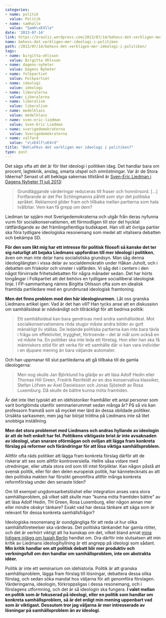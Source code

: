 ```yaml
---
categories:
- name: politik
  value: Politik
- name: samhalle
  value: "Samh\xE4lle"
date: '2013-07-14'
link: https://kraulis.wordpress.com/2013/07/14/behovs-det-verkligen-mer-ideologi-i-politiken/
name: behovs-det-verkligen-mer-ideologi-i-politiken
path: /2013/07/14/behovs-det-verkligen-mer-ideologi-i-politiken/
tags:
- name: birgitta-ohlsson
  value: Birgitta Ohlsson
- name: dagens-nyheter
  value: Dagens Nyheter
- name: folkpartiet
  value: Folkpartiet
- name: ideologi
  value: ideologi
- name: liberalerna
  value: Liberalerna
- name: liberalism
  value: liberalism
- name: medelklass
  value: medelklass
- name: sven-eric-liedman
  value: Sven-Eric Liedman
- name: sverigedemokraterna
  value: Sverigedemokraterna
- name: valfard
  value: "v\xE4lf\xE4rd"
title: "Beh\xF6vs det verkligen mer ideologi i politiken?"
type: post
---
```

Det sägs ofta att det är för litet ideologi i politiken idag. Det handlar bara om procent, lagteknik, anslag, smarta utspel och omröstningar. Var är de Stora Idéerna? Senast ut att beklaga sakernas tillstånd är [Sven-Eric Liedman i Dagens Nyheter 11 juli 2013](http://www.dn.se/kultur-noje/kulturdebatt/sven-eric-liedman-nar-politiken-blir-till-skadespel/):

> Grundläggande värderingar reduceras till fraser och honnörsord. [...] Fortfarande är det Per Schlingmanns påhitt som styr det politiska språket. Reklamord glider fram och tillbaka mellan partierna som hala tvålbitar. Vem kan få grepp om dem?

Liedman tar spjärn mot Sverigedemokraterna och utgår från deras nyfunna vurm för socialkonservatismen, ett förmodligen till stor del hycklat rättfärdigande av det främlingsfientliga budskapet. Han vill att övriga partier ska föra tydligare ideologiska resonemang som medel att vitalisera debatten och bekämpa SD.

**För den som likt mig har ett intresse för politisk filosofi så kanske det ter sig naturligt att bejaka Liedmans uppfordran till mer ideologi i politiken**, även om man inte delar hans socialistiska grundsyn. Man såg denna ideologilängtan i vissa delar av socialdemokratin under Håkan Juholt, och i debatten om friskolor och vinster i välfärden. Vi såg det i centern i den något förvirrade frihetsdebatten för några månader sedan. Det har hörts tongångar i Folkpartiet att det behövs en tydligare socialliberal ideologisk linje. I FP-sammanhang nämns Birgitta Ohlsson ofta som en idealisk framtida partiledare med en grundmurad ideologisk framtoning.



**Men det finns problem med den här ideologivurmen.** Låt oss granska Liedmans artikel igen: Vad är det han vill? Han tycks anse att en diskussion om samhällsideal är nödvändigt och tillräckligt för att bedriva politik:

> Ett samhällsideal kan bara gendrivas med andra samhällsideal. Mot socialkonservatismens röda stugor måste andra bilder av gott mänskligt liv ställas. De ledande politiska partierna kan inte bara tävla i fråga om effektivitet, trygghet, förtroende – det är mål som också en vd måste ha. En politiker ska inte leda ett företag. Hon eller han ska få människors stöd för att verka för ett samhälle där vi kan vara individer i en djupare mening än bara väljande automater.

Och han uppmanar till slut partiledarna att gå tillbaka till de gamla ideologerna:

> Men nog skulle Jan Björklund ha glädje av att läsa Adolf Hedin eller Thomas Hill Green, Fredrik Reinfeldt av en dos konservativa klassiker, Stefan Löfven av Axel Danielsson och Jonas Sjöstedt av Rosa Luxemburg. Då skulle de bättre kunna möta framtiden.

Är det inte litet typiskt att en idéhistoriker framhåller ett antal personer som varit bortglömda utanför seminarierummet sedan många år? På så vis kan professorn framstå som så mycket mer lärd än dessa obildade politiker. Ursäkta sarkasmen, men jag har börjat tröttna på Liedmans inte så litet snobbiga inställning.

**Men det stora problemet med Liedmans och andras hyllande av ideologin är att de helt enkelt har fel. Politikens viktigaste brist är inte avsaknaden av ideologi, utan snarare oförmågan och oviljan att lägga fram konkreta förslag på reformer och förändringar för att lösa viktiga samhällsproblem.**

Alltför ofta räds politiker att lägga fram konkreta förslag därför att de riskerar att ses som alltför kontroversiella. Hellre såsa vidare med utredningar, eller uttala stora ord som till intet förpliktar. Kan någon påstå att svensk politik, eller för den delen europeisk politik, har kännetecknats av att den politiska makten har försökt genomföra alltför många konkreta reformförslag under den senaste tiden?

Om till exempel ungdomsarbetslöshet eller integration anses vara stora samhällsproblem, på vilket sätt skulle man "kunna möta framtiden bättre" av att läsa Adolf Hedin, TH Green, Rosa Luxemburg, eller någon annan mer eller mindre obskyr tänkare? Exakt vad har dessa tänkare att säga som är relevant för dessa konkreta samhällsfrågor?

Ideologiska resonemang är oundgängliga för att reda ut hur olika samhällsföreteelser ska värderas. Det politiska tänkandet har gamla rötter, och det är oerhört viktigt att ha kunskap om det, vilket bland annat [mina tidigare inlägg om Isaiah Berlin](/tag/isaiah-berlin/) handlat om. Dra därför inte slutsatsen att min kritik av Liedmans ideologihyllning är ett angrepp på ideologi som sådant. **Min kritik handlar om att politisk debatt blir mer produktiv och verkningsfull om den handlar om samhällsproblem, inte om abstrakta idéer.**

Politik är inte ett seminarium om idéhistoria. Politik är att granska samhällsproblem, lägga fram förslag till lösningar, debattera dessa olika förslag, och sedan söka mandat hos väljarna för att genomföra förslagen. Värderingarna, ideologin, förkroppsligas i dessa resonemang, och i förslagens utformning, och det är så ideologin ska fungera. **I valet mellan en politik som är fokuserad på ideologi, eller en politik som handlar om konkreta samhällsproblem, så är det enligt min mening uppenbart vad som är viktigast. Dessutom tror jag väljarna är mer intresserade av lösningar på samhällsproblem än av ideologi.**

